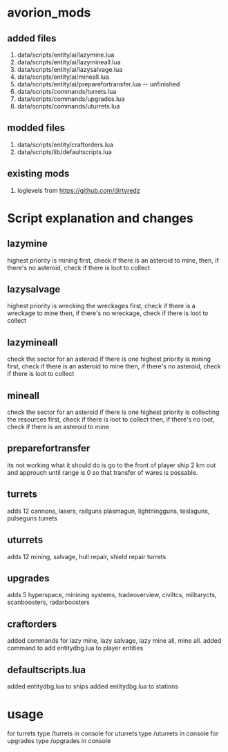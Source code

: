 # avorion_mods
## added files
1. data/scripts/entity/ai/lazymine.lua 
1. data/scripts/entity/ai/lazymineall.lua
1. data/scripts/entity/ai/lazysalvage.lua
1. data/scripts/entity/ai/mineall.lua
1. data/scripts/entity/ai/preparefortransfer.lua -- unfinished
1. data/scripts/commands/turrets.lua
1. data/scripts/commands/upgrades.lua
1. data/scripts/commands/uturrets.lua

## modded files

1. data/scripts/entity/craftorders.lua
1. data/scripts/lib/defaultscripts.lua
## existing mods

1. loglevels from https://github.com/dirtyredz

# Script explanation and changes

## lazymine 
highest priority is mining
first, check if there is an asteroid to mine, 
then, if there's no asteroid, check  if there is loot to collect.
## lazysalvage
highest priority is wrecking the wreckages
first, check if there is a wreckage to mine
then, if there's no wreckage, check if there is loot to collect
## lazymineall
check the sector for an asteroid
if there is one
highest priority is mining
first, check if there is an asteroid to mine
then, if there's no asteroid, check  if there is loot to collect
## mineall
check the sector for an asteroid
if there is one
highest priority is collecting the resources
first, check if there is loot to collect
then, if there's no loot, check if there is an asteroid to mine
## preparefortransfer
its not working what it should do is go to the front of player ship 2 km out and approuch until range is 0 so that transfer of wares is possable.

## turrets
adds 12 cannons, lasers, railguns plasmagun, lightningguns, teslaguns, pulseguns turrets
## uturrets
adds 12 mining, salvage, hull repair, shield repair turrets
## upgrades
adds 5 hyperspace, minining systems, tradeoverview, civiltcs, militarycts, scanboosters, radarboosters
## craftorders
added commands for lazy mine, lazy salvage, lazy mine all, mine all.
added command to add entitydbg.lua to player entities
## defaultscripts.lua
added entitydbg.lua to ships
added entitydbg.lua to stations


# usage
for turrets type /turrets in console
for uturrets type /uturrets in console
for upgrades type /upgrades in console


